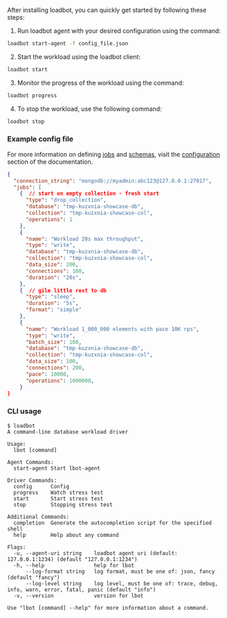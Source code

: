 
After installing loadbot, you can quickly get started by following these steps:

1. Run loadbot agent with your desired configuration using the command:
```bash
loadbot start-agent -f config_file.json
```

2. Start the workload using the loadbot client:
```bash
loadbot start
```

3. Monitor the progress of the workload using the command:
```bash
loadbot progress
```

4. To stop the workload, use the following command:
```bash
loadbot stop
```

### Example config file

For more information on defining [jobs](https://kuzxnia.github.io/loadbot/loadbot/setup/job/) and [schemas](https://kuzxnia.github.io/loadbot/loadbot/setup/schema/), visit the [configuration](https://kuzxnia.github.io/loadbot/loadbot/setup/) section of the documentation.

```json
{
  "connection_string": "mongodb://myadmin:abc123@127.0.0.1:27017",
  "jobs": [
    {  // start on empty collection - fresh start 
      "type": "drop_collection",
      "database": "tmp-kuzxnia-showcase-db",
      "collection": "tmp-kuzxnia-showcase-col",
      "operations": 1
    },
    {
      "name": "Workload 20s max throughput",
      "type": "write",
      "database": "tmp-kuzxnia-showcase-db",
      "collection": "tmp-kuzxnia-showcase-col",
      "data_size": 200,
      "connections": 100,
      "duration": "20s",
    },
    {  // gile little rest to db
      "type": "sleep",
      "duration": "5s",
      "format": "simple"
    },
    {
      "name": "Workload 1_000_000 elements with pace 10K rps",
      "type": "write",
      "batch_size": 100,
      "database": "tmp-kuzxnia-showcase-db",
      "collection": "tmp-kuzxnia-showcase-col",
      "data_size": 100,
      "connections": 200,
      "pace": 10000,
      "operations": 1000000,
    }
}

```

### CLI usage

```
$ loadbot
A command-line database workload driver

Usage:
  lbot [command]

Agent Commands:
  start-agent Start lbot-agent

Driver Commands:
  config      Config
  progress    Watch stress test
  start       Start stress test
  stop        Stopping stress test

Additional Commands:
  completion  Generate the autocompletion script for the specified shell
  help        Help about any command

Flags:
  -u, --agent-uri string    loadbot agent uri (default: 127.0.0.1:1234) (default "127.0.0.1:1234")
  -h, --help                help for lbot
      --log-format string   log format, must be one of: json, fancy (default "fancy")
      --log-level string    log level, must be one of: trace, debug, info, warn, error, fatal, panic (default "info")
  -v, --version             version for lbot

Use "lbot [command] --help" for more information about a command.
```
